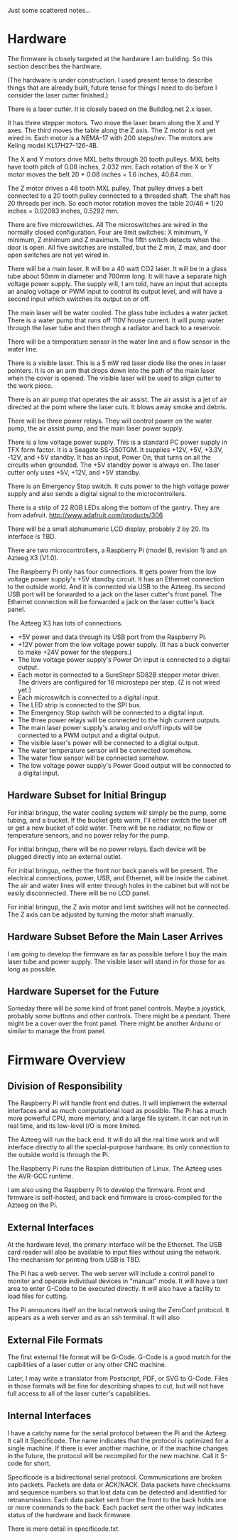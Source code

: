 Just some scattered notes...

# Hardware

The firmware is closely targeted at the hardware I am building.  So
this section describes the hardware.

(The hardware is under construction.  I used present tense to describe
things that are already built, future tense for things I need to do
before I consider the laser cutter finished.)

There is a laser cutter.  It is closely based on the Buildlog.net 2.x
laser.

It has three stepper motors.  Two move the laser beam along the X and
Y axes.  The third moves the table along the Z axis.  The Z motor is
not yet wired in.  Each motor is a NEMA-17 with 200 steps/rev.  The
motors are Keling model KL17H27-126-4B.

The X and Y motors drive MXL belts through 20 tooth pulleys.  MXL
belts have tooth pitch of 0.08 inches, 2.032 mm.  Each rotation of the
X or Y motor moves the belt 20 * 0.08 inches = 1.6 inches, 40.64 mm.

The Z motor drives a 48 tooth MXL pulley.  That pulley drives a belt
connected to a 20 tooth pulley connected to a threaded shaft.  The
shaft has 20 threads per inch.  So each motor rotation moves the table
20/48 * 1/20 inches = 0.02083 inches, 0.5292 mm.

There are five microswitches.  All The microswitches are wired in the
normally closed configuration.  Four are limit switches: X minimum, Y
minimum, Z minimum and Z maximum.  The fifth switch detects when the
door is open.  All five switches are installed, but the Z min, Z max,
and door open switches are not yet wired in.

There will be a main laser.  It will be a 40 watt CO2 laser.  It will
be in a glass tube about 50mm in diameter and 700mm long.  It will
have a separate high voltage power supply.  The supply will, I am
told, have an input that accepts an analog voltage or PWM input to
control its output level, and will have a second input which switches
its output on or off.

The main laser will be water cooled.  The glass tube includes a water
jacket.  There is a water pump that runs off 110V house current.  It
will pump water through the laser tube and then throgh a radiator and
back to a reservoir.

There will be a temperature sensor in the water line and a flow sensor
in the water line.

There is a visible laser.  This is a 5 mW red laser diode like the
ones in laser pointers.  It is on an arm that drops down into the path
of the main laser when the cover is opened.  The visible laser will be
used to align cutter to the work piece.

There is an air pump that operates the air assist.  The air assist is
a jet of air directed at the point where the laser cuts.  It blows
away smoke and debris.

There will be three power relays.  They will control power on the
water pump, the air assist pump, and the main laser power supply.

There is a low voltage power supply.  This is a standard PC power
supply in TFX form factor.  It is a Seagate SS-350TGM.  It supplies
+12V, +5V, +3.3V, -12V, and +5V standby.  It has an input, Power On,
that turns on all the circuits when grounded.  The +5V standby power
is always on.  The laser cutter only uses +5V, +12V, and +5V standby.

There is an Emergency Stop switch.  It cuts power to the high voltage
power supply and also sends a digital signal to the microcontrollers.

There is a strip of 22 RGB LEDs along the bottom of the gantry.
They are from adafruit.  http://www.adafruit.com/products/306

There will be a small alphanumeric LCD display, probably 2 by 20.
Its interface is TBD.

There are two microcontrollers, a Raspberry Pi (model B, revision 1)
and an Azteeg X3 (V1.0).

The Raspberry Pi only has four connections.  It gets power from the
low voltage power supply's +5V standby circuit.  It has an Ethernet
connection to the outside world.  And it is connected via USB to the
Azteeg.  Its second USB port will be forwarded to a jack on the laser
cutter's front panel.  The Ethernet connection will be forwarded a
jack on the laser cutter's back panel.

The Azteeg X3 has lots of connections.

  * +5V power and data through its USB port from the Raspberry Pi.
  * +12V power from the low voltage power supply.  (It has a buck
    converter to make +24V power for the steppers.)
  * The low voltage power supply's Power On input is connected to 
    a digital output.
  * Each motor is connected to a SureStepr SD82B stepper motor driver.
    The drivers are configured for 16 microsteps per step.
    (Z is not wired yet.)
  * Each microswitch is connected to a digital input.
  * The LED strip is connected to the SPI bus.
  * The Emergency Stop switch will be connected to a digital input.
  * The three power relays will be connected to the high current outputs.
  * The main laser power supply's analog and on/off inputs will be
    connected to a PWM output and a digital output.
  * The visible laser's power will be connected to a digital output.
  * The water temperature sensor will be connected somehow.
  * The water flow sensor will be connected somehow.
  * The low voltage power supply's Power Good output will be connected
    to a digital input.


## Hardware Subset for Initial Bringup

For initial bringup, the water cooling system will simply be the pump,
some tubing, and a bucket.  If the bucket gets warm, I'll either
switch the laser off or get a new bucket of cold water.  There will be
no radiator, no flow or temperature sensors, and no power relay for
the pump.

For initial bringup, there will be no power relays.  Each device will
be plugged directly into an external outlet.

For initial bringup, neither the front nor back panels will be
present.  The electrical connections, power, USB, and Ethernet, will
be inside the cabinet.  The air and water lines will enter through
holes in the cabinet but will not be easily disconnected.  There will
be no LCD panel.

For initial bringup, the Z axis motor and limit switches will not be
connected.  The Z axis can be adjusted by turning the motor shaft
manually.


## Hardware Subset Before the Main Laser Arrives

I am going to develop the firmware as far as possible before I buy the
main laser tube and power supply.  The visible laser will stand in for
those for as long as possible.


## Hardware Superset for the Future

Someday there will be some kind of front panel controls.  Maybe a
joystick, probably some buttons and other controls.  There might be a
pendant.  There might be a cover over the front panel.  There might be
another Arduino or similar to manage the front panel.


# Firmware Overview


## Division of Responsibility

The Raspberry Pi will handle front end duties.  It will implement the
external interfaces and as much computational load as possible.  The
Pi has a much more powerful CPU, more memory, and a large file system.
It can not run in real time, and its low-level I/O is more limited.

The Azteeg will run the back end.  It will do all the real time work
and will interface directly to all the special-purpose hardware.  its
only connection to the outside world is through the Pi.

The Raspberry Pi runs the Raspian distribution of Linux.  The Azteeg
uses the AVR-GCC runtime.

I am also using the Raspberry Pi to develop the firmware.  Front end
firmware is self-hosted, and back end firmware is cross-compiled for
the Azteeg on the Pi.


## External Interfaces

At the hardware level, the primary interface will be the Ethernet.
The USB card reader will also be available to input files without
using the network.  The mechanism for printing from USB is TBD.

The Pi has a web server.  The web server will include a control panel
to monitor and operate individual devices in "manual" mode.  It will
have a text area to enter G-Code to be executed directly.  It will
also have a facility to load files for cutting.

The Pi announces itself on the local network using the ZeroConf
protocol.  It appears as a web server and as an ssh terminal.
It will also

## External File Formats

The first external file format will be G-Code.  G-Code is a good match
for the capbilities of a laser cutter or any other CNC machine.

Later, I may write a translator from Postscript, PDF, or SVG to G-Code.
Files in those formats will be fine for describing shapes to cut, but
will not have full access to all of the laser cutter's capabilities.


## Internal Interfaces


I have a catchy name for the serial protocol between the Pi and the
Azteeg.  It call it Specificode.  The name indicates that the protocol
is optimized for a single machine.  If there is ever another machine,
or if the machine changes in the future, the protocol will be
recompiled for the new machine.  Call it S-code for short.

Specificode is a bidirectional serial protocol.  Communications are
broken into packets.  Packets are data or ACK/NACK.  Data packets have
checksums and sequence numbers so that lost data can be detected and
identified for retransmission.  Each data packet sent from the front
to the back holds one or more commands to the back.  Each packet sent
the other way indicates status of the hardware and back firmware.

There is more detail in specificode.txt.
